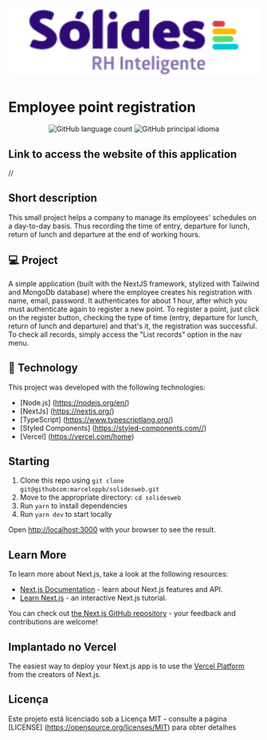 <img src="/public/logo.svg" alt="logo">

# Employee point registration


<p align = "center">
  <img alt = "GitHub language count" src = "https://img.shields.io/github/languages/count/marceloppb/solides">
  <img alt = "GitHub principal idioma" src = "https://img.shields.io/github/languages/top/marceloppb/solides">
</p>

## Link to access the website of this application

<a>//</a>

## Short description

This small project helps a company to manage its employees' schedules on a day-to-day basis. Thus recording the time of entry, departure for lunch, return of lunch and departure at the end of working hours.

## 💻 Project

A simple application (built with the NextJS framework, stylized with Tailwind and MongoDb database) where the employee creates his registration with name, email, password. It authenticates for about 1 hour, after which you must authenticate again to register a new point. To register a point, just click on the register button, checking the type of time (entry, departure for lunch, return of lunch and departure) and that's it, the registration was successful. To check all records, simply access the "List records" option in the nav menu.

## 🚀 Technology

This project was developed with the following technologies:

- [Node.js] (https://nodejs.org/en/)
- [NextJs] (https://nextjs.org/)
- [TypeScript] (https://www.typescriptlang.org/)
- [Styled Components] (https://styled-components.com//)
- [Vercel] (https://vercel.com/home)

## Starting

1. Clone this repo using `git clone git@githubcom:marceloppb/solidesweb.git`
2. Move to the appropriate directory: `cd solidesweb` <br />
3. Run `yarn` to install dependencies <br />
4. Run `yarn dev` to start locally <br />

Open [http://localhost:3000](http://localhost:3000) with your browser to see the result.

## Learn More

To learn more about Next.js, take a look at the following resources:

- [Next.js Documentation](https://nextjs.org/docs) - learn about Next.js features and API.
- [Learn Next.js](https://nextjs.org/learn) - an interactive Next.js tutorial.

You can check out [the Next.js GitHub repository](https://github.com/vercel/next.js/) - your feedback and contributions are welcome!

## Implantado no Vercel

The easiest way to deploy your Next.js app is to use the [Vercel Platform](https://vercel.com/import?utm_medium=default-template&filter=next.js&utm_source=create-next-app&utm_campaign=create-next-app-readme) from the creators of Next.js.

## Licença

Este projeto está licenciado sob a Licença MIT - consulte a página [LICENSE] (https://opensource.org/licenses/MIT) para obter detalhes
